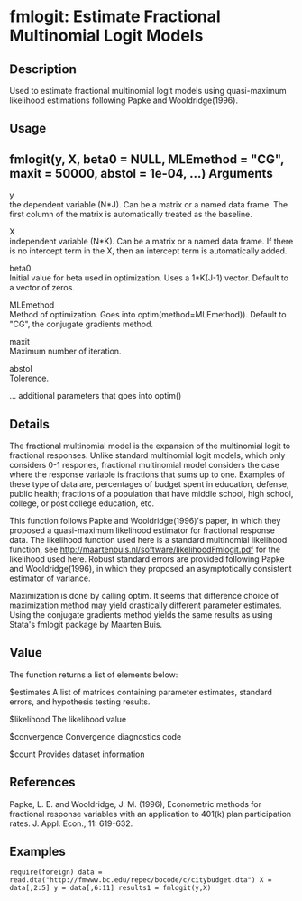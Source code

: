 
fmlogit: Estimate Fractional Multinomial Logit Models
=====================================================
Description
-----------
Used to estimate fractional multinomial logit models using quasi-maximum likelihood estimations following Papke and Wooldridge(1996).

Usage
-----
fmlogit(y, X, beta0 = NULL, MLEmethod = "CG", maxit = 50000,
  abstol = 1e-04, ...)
Arguments
---------
y	
the dependent variable (N*J). Can be a matrix or a named data frame. The first column of the matrix is automatically treated as the baseline.

X	
independent variable (N*K). Can be a matrix or a named data frame. If there is no intercept term in the X, then an intercept term is automatically added.

beta0	
Initial value for beta used in optimization. Uses a 1*K(J-1) vector. Default to a vector of zeros.

MLEmethod	
Method of optimization. Goes into optim(method=MLEmethod)). Default to "CG", the conjugate gradients method.

maxit	
Maximum number of iteration.

abstol	
Tolerence.

...	
additional parameters that goes into optim()

Details
-------
The fractional multinomial model is the expansion of the multinomial logit to fractional responses. Unlike standard multinomial logit models, which only considers 0-1 respones, fractional multinomial model considers the case where the response variable is fractions that sums up to one. Examples of these type of data are, percentages of budget spent in education, defense, public health; fractions of a population that have middle school, high school, college, or post college education, etc.

This function follows Papke and Wooldridge(1996)'s paper, in which they proposed a quasi-maximum likelihood estimator for fractional response data. The likelihood function used here is a standard multinomial likelihood function, see http://maartenbuis.nl/software/likelihoodFmlogit.pdf for the likelihood used here. Robust standard errors are provided following Papke and Wooldridge(1996), in which they proposed an asymptotically consistent estimator of variance.

Maximization is done by calling optim. It seems that difference choice of maximization method may yield drastically different parameter estimates. Using the conjugate gradients method yields the same results as using Stata's fmlogit package by Maarten Buis.

Value
-----
The function returns a list of elements below:

$estimates A list of matrices containing parameter estimates, standard errors, and hypothesis testing results.

$likelihood The likelihood value

$convergence Convergence diagnostics code

$count Provides dataset information

References
----------
Papke, L. E. and Wooldridge, J. M. (1996), Econometric methods for fractional response variables with an application to 401(k) plan participation rates. J. Appl. Econ., 11: 619-632.

Examples
--------
`require(foreign)
data = read.dta("http://fmwww.bc.edu/repec/bocode/c/citybudget.dta")
X = data[,2:5]
y = data[,6:11]
results1 = fmlogit(y,X)`
